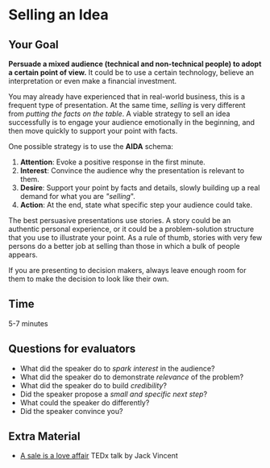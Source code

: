 # Selling an Idea

## Your Goal

**Persuade a mixed audience (technical and non-technical people) to adopt a certain point of view.** It could be to use a certain technology, believe an interpretation or even make a financial investment. 

You may already have experienced that in real-world business, this is a frequent type of presentation. At the same time, *selling* is very different from *putting the facts on the table*.
A viable strategy to sell an idea successfully is to engage your audience emotionally in the beginning, and then move quickly to support your point with facts.

One possible strategy is to use the **AIDA** schema:

1. **Attention**: Evoke a positive response in the first minute.
2. **Interest**: Convince the audience why the presentation is relevant to them.
3. **Desire**: Support your point by facts and details, slowly building up a real demand for what you are *"selling*".
4. **Action**: At the end, state what specific step your audience could take.

The best persuasive presentations use stories. A story could be an authentic personal experience, or it could be a problem-solution structure that you use to illustrate your point. As a rule of thumb, stories with very few persons do a better job at selling than those in which a bulk of people appears.

If you are presenting to decision makers, always leave enough room for them to make the decision to look like their own.

## Time

5-7 minutes


## Questions for evaluators

* What did the speaker do to *spark interest* in the audience?
* What did the speaker do to demonstrate *relevance* of the problem?
* What did the speaker do to build *credibility*?
* Did the speaker propose a *small and specific next step*?
* What could the speaker do differently?
* Did the speaker convince you?

## Extra Material

* [A sale is a love affair](https://www.youtube.com/watch?v=5ZckGSY5UPA) TEDx talk by Jack Vincent
